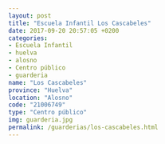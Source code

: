 ```yaml
---
layout: post
title: "Escuela Infantil Los Cascabeles"
date: 2017-09-20 20:57:05 +0200
categories:
- Escuela Infantil
- huelva
- alosno
- Centro público
- guarderia
name: "Los Cascabeles"
province: "Huelva"
location: "Alosno"
code: "21006749"
type: "Centro público"
img: guarderia.jpg
permalink: /guarderias/los-cascabeles.html
---
```

